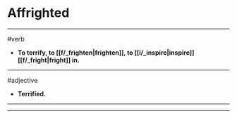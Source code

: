 # Affrighted
---
#verb
- **To terrify, to [[f/_frighten|frighten]], to [[i/_inspire|inspire]] [[f/_fright|fright]] in.**
---
#adjective
- **Terrified.**
---
---
